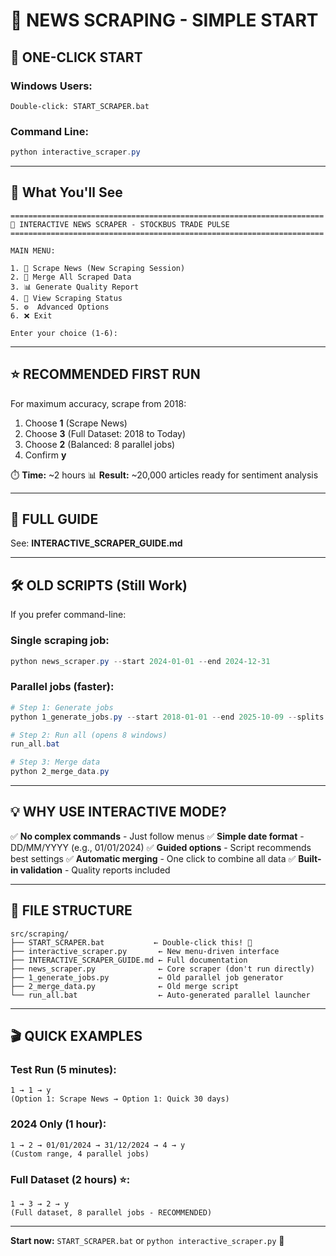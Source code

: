 # 📰 NEWS SCRAPING - SIMPLE START

## 🚀 **ONE-CLICK START**

### **Windows Users:**
```
Double-click: START_SCRAPER.bat
```

### **Command Line:**
```powershell
python interactive_scraper.py
```

---

## 🎯 **What You'll See**

```
======================================================================
🚀 INTERACTIVE NEWS SCRAPER - STOCKBUS TRADE PULSE
======================================================================

MAIN MENU:

1. 📰 Scrape News (New Scraping Session)
2. 🔄 Merge All Scraped Data
3. 📊 Generate Quality Report
4. 📂 View Scraping Status
5. ⚙️  Advanced Options
6. ❌ Exit

Enter your choice (1-6):
```

---

## ⭐ **RECOMMENDED FIRST RUN**

For maximum accuracy, scrape from 2018:

1. Choose **1** (Scrape News)
2. Choose **3** (Full Dataset: 2018 to Today)
3. Choose **2** (Balanced: 8 parallel jobs)
4. Confirm **y**

⏱️ **Time:** ~2 hours
📊 **Result:** ~20,000 articles ready for sentiment analysis

---

## 📖 **FULL GUIDE**

See: **INTERACTIVE_SCRAPER_GUIDE.md**

---

## 🛠️ **OLD SCRIPTS (Still Work)**

If you prefer command-line:

### **Single scraping job:**
```powershell
python news_scraper.py --start 2024-01-01 --end 2024-12-31
```

### **Parallel jobs (faster):**
```powershell
# Step 1: Generate jobs
python 1_generate_jobs.py --start 2018-01-01 --end 2025-10-09 --splits 8

# Step 2: Run all (opens 8 windows)
run_all.bat

# Step 3: Merge data
python 2_merge_data.py
```

---

## 💡 **WHY USE INTERACTIVE MODE?**

✅ **No complex commands** - Just follow menus
✅ **Simple date format** - DD/MM/YYYY (e.g., 01/01/2024)
✅ **Guided options** - Script recommends best settings
✅ **Automatic merging** - One click to combine all data
✅ **Built-in validation** - Quality reports included

---

## 📁 **FILE STRUCTURE**

```
src/scraping/
├── START_SCRAPER.bat           ← Double-click this! 🎯
├── interactive_scraper.py       ← New menu-driven interface
├── INTERACTIVE_SCRAPER_GUIDE.md ← Full documentation
├── news_scraper.py              ← Core scraper (don't run directly)
├── 1_generate_jobs.py           ← Old parallel job generator
├── 2_merge_data.py              ← Old merge script
└── run_all.bat                  ← Auto-generated parallel launcher
```

---

## 🎬 **QUICK EXAMPLES**

### **Test Run (5 minutes):**
```
1 → 1 → y
(Option 1: Scrape News → Option 1: Quick 30 days)
```

### **2024 Only (1 hour):**
```
1 → 2 → 01/01/2024 → 31/12/2024 → 4 → y
(Custom range, 4 parallel jobs)
```

### **Full Dataset (2 hours) ⭐:**
```
1 → 3 → 2 → y
(Full dataset, 8 parallel jobs - RECOMMENDED)
```

---

**Start now:** `START_SCRAPER.bat` or `python interactive_scraper.py` 🚀
